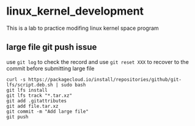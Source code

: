 # linux_kernel_development

This is a lab to practice modifing linux kernel space program

## large file git push issue

use ```git log``` to check the record and use ```git reset XXX``` to recover to the commit before submitting large file

```
curl -s https://packagecloud.io/install/repositories/github/git-lfs/script.deb.sh | sudo bash
git lfs install
git lfs track "*.tar.xz"
git add .gitattributes
git add file.tar.xz
git commit -m "Add large file"
git push
```
